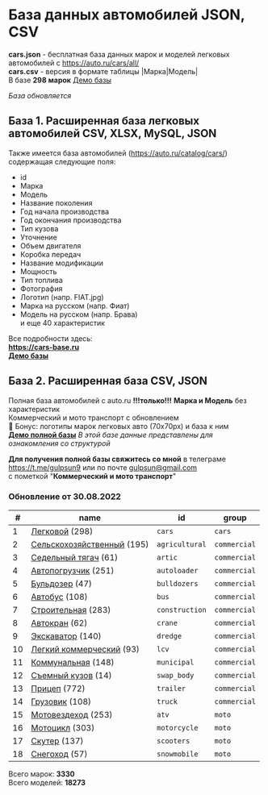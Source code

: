 # База данных автомобилей JSON, CSV
**cars.json** - бесплатная база данных марок и моделей легковых автомобилей с https://auto.ru/cars/all/  
**cars.csv** - версия в формате таблицы |Марка|Модель|  
В базе **298 марок**
[Демо базы](https://blanzh.github.io/carsBase/)

_База обновляется_
## База 1. Расширенная база легковых автомобилей CSV, XLSX, MySQL, JSON
Также имеется база автомобилей (https://auto.ru/catalog/cars/) содержащая следующие поля:
- id
- Марка
- Модель
- Название поколения
- Год начала производства
- Год окончания производства
- Тип кузова
- Уточнение
- Объем двигателя
- Коробка передач
- Название модификации
- Мощность
- Тип топлива
- Фотография
- Логотип (напр. FIAT.jpg)
- Марка на русском (напр. Фиат)
- Модель на русском (напр. Брава)  
и еще 40 характеристик

Все подробности здесь:  
**https://cars-base.ru**  
**[Демо базы](https://cars-base.ru/example_base.zip)**


## База 2. Расширенная база CSV, JSON
Полная база автомобилей с auto.ru **!!!только!!!** **Марка и Модель** без характеристик  
Коммерческий и мото транспорт с обновлением   
🎁 Бонус: логотипы марок легковых авто (70x70px) и база к ним  
**[Демо полной базы](https://blanzh.github.io/carsBase/demo_private.zip)**
_В этой базе данные представлены для ознакомления со структурой_

**Для получения полной базы свяжитесь со мной** в телеграме https://t.me/gulpsun9 или по почте gulpsun@gmail.com  
с пометкой "**Коммерческий и мото транспорт**"

### Обновление от 30.08.2022
|#|name|id|group|
|---|---|---|---|
|1|[Легковой](https://auto.ru/cars/all/) (298)|`cars`|`cars`|
|2|[Сельскохозяйственный](https://auto.ru/agricultural/all/) (195)|`agricultural`|`commercial`|
|3|[Седельный тягач](https://auto.ru/artic/all/) (61)|`artic`|`commercial`|
|4|[Автопогрузчик](https://auto.ru/autoloader/all/) (251)|`autoloader`|`commercial`|
|5|[Бульдозер](https://auto.ru/bulldozers/all/) (47)|`bulldozers`|`commercial`|
|6|[Автобус](https://auto.ru/bus/all/) (108)|`bus`|`commercial`|
|7|[Строительная](https://auto.ru/construction/all/) (283)|`construction`|`commercial`|
|8|[Автокран](https://auto.ru/crane/all/) (62)|`crane`|`commercial`|
|9|[Экскаватор](https://auto.ru/dredge/all/) (140)|`dredge`|`commercial`|
|10|[Легкий коммерческий](https://auto.ru/lcv/all/) (93)|`lcv`|`commercial`|
|11|[Коммунальная](https://auto.ru/municipal/all/) (148)|`municipal`|`commercial`|
|12|[Съемный кузов](https://auto.ru/swap_body/all/) (14)|`swap_body`|`commercial`|
|13|[Прицеп](https://auto.ru/trailer/all/) (772)|`trailer`|`commercial`|
|14|[Грузовик](https://auto.ru/truck/all/) (108)|`truck`|`commercial`|
|15|[Мотовездеход](https://auto.ru/atv/all/) (253)|`atv`|`moto`|
|16|[Мотоцикл](https://auto.ru/motorcycle/all/) (303)|`motorcycle`|`moto`|
|17|[Скутер](https://auto.ru/scooters/all/) (137)|`scooters`|`moto`|
|18|[Снегоход](https://auto.ru/snowmobile/all/) (57)|`snowmobile`|`moto`|

Всего марок: **3330**  
Всего моделей: **18273**

